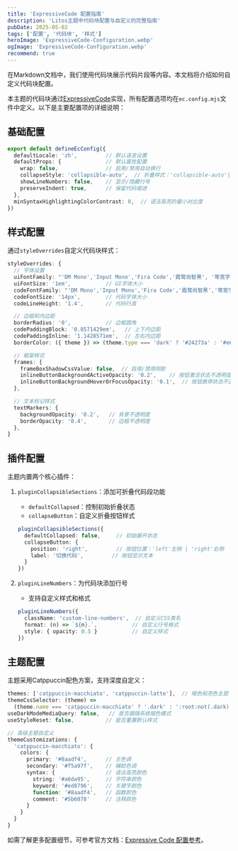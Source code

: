 ```yaml
---
title: 'ExpressiveCode 配置指南'
description: 'Litos主题中代码块配置与自定义的完整指南'
pubDate: 2025-05-02
tags: ['配置', '代码块', '样式']
heroImage: 'ExpressiveCode-Configuration.webp'
ogImage: 'ExpressiveCode-Configuration.webp'
recommend: true
---
```


在Markdown文档中，我们使用代码块展示代码片段等内容。本文档将介绍如何自定义代码块配置。

本主题的代码块通过[ExpressiveCode](https://expressive-code.com/)实现，所有配置选项均在`ec.config.mjs`文件中定义。以下是主要配置项的详细说明：

## 基础配置

```ts title="ec.config.mjs"
export default defineEcConfig({
  defaultLocale: 'zh',         // 默认语言设置
  defaultProps: {              // 默认属性配置
    wrap: false,               // 启用/禁用自动换行
    collapseStyle: 'collapsible-auto',  // 折叠样式：'collapsible-auto'|'collapsible-hidden'|'collapsible-visible'
    showLineNumbers: false,    // 显示/隐藏行号
    preserveIndent: true,      // 保留代码缩进
  },
  minSyntaxHighlightingColorContrast: 0,  // 语法高亮的最小对比度
})
```

## 样式配置

通过`styleOverrides`自定义代码块样式：

```ts title="ec.config.mjs"
styleOverrides: {
  // 字体设置
  uiFontFamily: "'DM Mono','Input Mono','Fira Code','霞鹜尚智黑', '等宽字体'",  // UI字体栈
  uiFontSize: '1em',           // UI字体大小
  codeFontFamily: "'DM Mono','Input Mono','Fira Code','霞鹜尚智黑','等宽字体'",  // 代码字体栈
  codeFontSize: '14px',        // 代码字体大小
  codeLineHeight: '1.4',       // 代码行高

  // 边框和内边距
  borderRadius: '0',           // 边框圆角
  codePaddingBlock: '0.8571429em',   // 上下内边距
  codePaddingInline: '1.1428571em',  // 左右内边距
  borderColor: ({ theme }) => (theme.type === 'dark' ? '#24273a' : '#e6e9ef'),  // 边框颜色

  // 框架样式
  frames: {
    frameBoxShadowCssValue: false,  // 启用/禁用阴影
    inlineButtonBackgroundActiveOpacity: '0.2',    // 按钮激活状态不透明度
    inlineButtonBackgroundHoverOrFocusOpacity: '0.1',  // 按钮悬停状态不透明度
  },

  // 文本标记样式
  textMarkers: {
    backgroundOpacity: '0.2',   // 背景不透明度
    borderOpacity: '0.4',       // 边框不透明度
  },
}
```

## 插件配置

主题内置两个核心插件：

1. `pluginCollapsibleSections`：添加可折叠代码段功能
   - `defaultCollapsed`：控制初始折叠状态
   - `collapseButton`：自定义折叠按钮样式
   ```ts
   pluginCollapsibleSections({
     defaultCollapsed: false,     // 初始展开状态
     collapseButton: {
       position: 'right',         // 按钮位置：'left'左侧 | 'right'右侧
       label: '切换代码',         // 按钮显示文本
     }
   })
   ```

2. `pluginLineNumbers`：为代码块添加行号
   - 支持自定义样式和格式
   ```ts
   pluginLineNumbers({
     className: 'custom-line-numbers',  // 自定义CSS类名
     format: (n) => `${n}.`,           // 自定义行号格式
     style: { opacity: 0.5 }           // 自定义样式
   })
   ```

## 主题配置

主题采用Catppuccin配色方案，支持深度自定义：

```ts title="ec.config.mjs"
themes: ['catppuccin-macchiato', 'catppuccin-latte'],  // 暗色和亮色主题
themeCssSelector: (theme) =>
  (theme.name === 'catppuccin-macchiato' ? '.dark' : ':root:not(.dark)'),  // 主题选择器
useDarkModeMediaQuery: false,   // 是否跟随系统暗色模式
useStyleReset: false,          // 是否重置默认样式

// 高级主题自定义
themeCustomizations: {
  'catppuccin-macchiato': {
    colors: {
      primary: '#8aadf4',      // 主色调
      secondary: '#f5a97f',    // 辅助色调
      syntax: {                // 语法高亮颜色
        string: '#a6da95',     // 字符串颜色
        keyword: '#ed8796',    // 关键字颜色
        function: '#8aadf4',   // 函数颜色
        comment: '#5b6078'     // 注释颜色
      }
    }
  }
}
```

如需了解更多配置细节，可参考官方文档：[Expressive Code 配置参考](https://expressive-code.com/reference/configuration/)。

